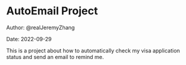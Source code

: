 # AutoEmail Project
Author: @realJeremyZhang

Date: 2022-09-29
 
 This is a project about how to automatically check my visa application status and send an email to remind me.


  
  
